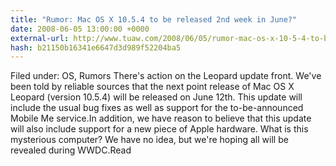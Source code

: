 ```yaml
---
title: "Rumor: Mac OS X 10.5.4 to be released 2nd week in June?"
date: 2008-06-05 13:00:00 +0000
external-url: http://www.tuaw.com/2008/06/05/rumor-mac-os-x-10-5-4-to-be-released-2nd-week-in-june/
hash: b21150b16341e6647d3d989f52204ba5
---
```


Filed under: OS, Rumors     There's action on the Leopard update front. We've been told by reliable sources that the next point release of Mac OS X Leopard (version 10.5.4) will be released on June 12th. This update will include the usual bug fixes as well as support for the to-be-announced Mobile Me service.In addition, we have reason to believe that this update will also include support for a new piece of Apple hardware. What is this mysterious computer? We have no idea, but we're hoping all will be revealed during WWDC.Read
